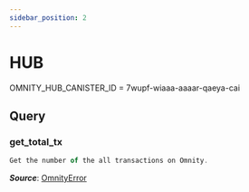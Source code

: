 ```yaml
---
sidebar_position: 2
---
```


# HUB
OMNITY_HUB_CANISTER_ID = 7wupf-wiaaa-aaaar-qaeya-cai

## Query

### get_total_tx

```jsx title="get_total_tx() -> Result<u64, OmnityError>"
Get the number of the all transactions on Omnity. 
```
***Source***: [OmnityError](https://github.com/octopus-network/omnity-interoperability/blob/main/types/src/lib.rs#L718)
